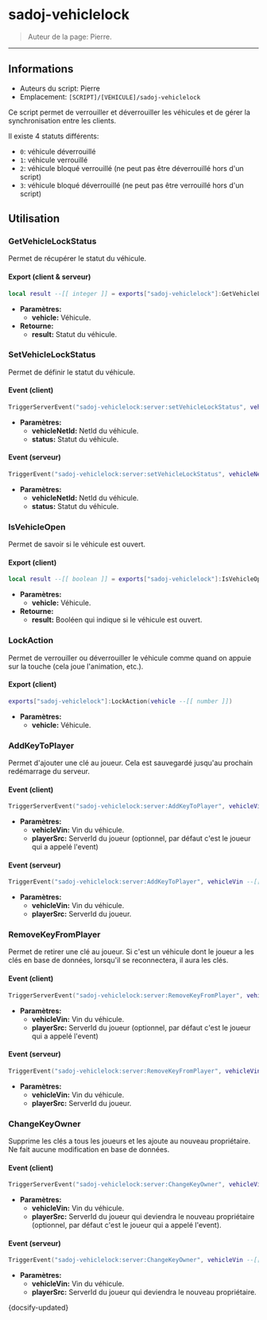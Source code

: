 # sadoj-vehiclelock

> Auteur de la page: Pierre.

---

## Informations

* Auteurs du script: Pierre
* Emplacement: `[SCRIPT]/[VEHICULE]/sadoj-vehiclelock`

Ce script permet de verrouiller et déverrouiller les véhicules et de gérer la synchronisation entre les clients.

Il existe 4 statuts différents:
- `0`: véhicule déverrouillé
- `1`: véhicule verrouillé
- `2`: véhicule bloqué verrouillé (ne peut pas être déverrouillé hors d'un script)
- `3`: véhicule bloqué déverrouillé (ne peut pas être verrouillé hors d'un script)

## Utilisation

### GetVehicleLockStatus

Permet de récupérer le statut du véhicule.

<!-- tabs:start -->

#### **Export (client & serveur)**

```lua
local result --[[ integer ]] = exports["sadoj-vehiclelock"]:GetVehicleLockStatus(vehicle --[[ number ]])
```

* **Paramètres:**
  * **vehicle:** Véhicule.
* **Retourne:**
  * **result:** Statut du véhicule.

<!-- tabs:end -->

### SetVehicleLockStatus

Permet de définir le statut du véhicule.

<!-- tabs:start -->

#### **Event (client)**

```lua
TriggerServerEvent("sadoj-vehiclelock:server:setVehicleLockStatus", vehicleNetId --[[ number ]], status --[[ integer ]])
```

* **Paramètres:**
  * **vehicleNetId:** NetId du véhicule.
  * **status:** Statut du véhicule.

#### **Event (serveur)**

```lua
TriggerEvent("sadoj-vehiclelock:server:setVehicleLockStatus", vehicleNetId --[[ number ]], status --[[ integer ]])
```

* **Paramètres:**
  * **vehicleNetId:** NetId du véhicule.
  * **status:** Statut du véhicule.

<!-- tabs:end -->

### IsVehicleOpen

Permet de savoir si le véhicule est ouvert.

<!-- tabs:start -->

#### **Export (client)**

```lua
local result --[[ boolean ]] = exports["sadoj-vehiclelock"]:IsVehicleOpen(vehicle --[[ number ]])
```

* **Paramètres:**
  * **vehicle:** Véhicule.
* **Retourne:**
    * **result:** Booléen qui indique si le véhicule est ouvert.

<!-- tabs:end -->

### LockAction

Permet de verrouiller ou déverrouiller le véhicule comme quand on appuie sur la touche (cela joue l'animation, etc.).

<!-- tabs:start -->

#### **Export (client)**

```lua
exports["sadoj-vehiclelock"]:LockAction(vehicle --[[ number ]])
```

* **Paramètres:**
  * **vehicle:** Véhicule.

<!-- tabs:end -->

### AddKeyToPlayer

Permet d'ajouter une clé au joueur. Cela est sauvegardé jusqu'au prochain redémarrage du serveur.

<!-- tabs:start -->

#### **Event (client)**

```lua
TriggerServerEvent("sadoj-vehiclelock:server:AddKeyToPlayer", vehicleVin --[[ string ]][, playerSrc --[[ number ]]])
```

* **Paramètres:**
  * **vehicleVin:** Vin du véhicule.
  * **playerSrc:** ServerId du joueur (optionnel, par défaut c'est le joueur qui a appelé l'event)

#### **Event (serveur)**

```lua
TriggerEvent("sadoj-vehiclelock:server:AddKeyToPlayer", vehicleVin --[[ string ]], playerSrc --[[ number ]])
```

* **Paramètres:**
  * **vehicleVin:** Vin du véhicule.
  * **playerSrc:** ServerId du joueur.

<!-- tabs:end -->

### RemoveKeyFromPlayer

Permet de retirer une clé au joueur. Si c'est un véhicule dont le joueur a les clés en base de données, lorsqu'il se reconnectera, il aura les clés.

<!-- tabs:start -->

#### **Event (client)**

```lua
TriggerServerEvent("sadoj-vehiclelock:server:RemoveKeyFromPlayer", vehicleVin --[[ string ]][, playerSrc --[[ number ]]])
```

* **Paramètres:**
  * **vehicleVin:** Vin du véhicule.
  * **playerSrc:** ServerId du joueur (optionnel, par défaut c'est le joueur qui a appelé l'event)

#### **Event (serveur)**

```lua
TriggerEvent("sadoj-vehiclelock:server:RemoveKeyFromPlayer", vehicleVin --[[ string ]], playerSrc --[[ number ]])
```

* **Paramètres:**
  * **vehicleVin:** Vin du véhicule.
  * **playerSrc:** ServerId du joueur.

<!-- tabs:end -->

### ChangeKeyOwner

Supprime les clés a tous les joueurs et les ajoute au nouveau propriétaire. Ne fait aucune modification en base de données.

<!-- tabs:start -->

#### **Event (client)**

```lua
TriggerServerEvent("sadoj-vehiclelock:server:ChangeKeyOwner", vehicleVin --[[ string ]], playerSrc --[[ number ]])
```

* **Paramètres:**
  * **vehicleVin:** Vin du véhicule.
  * **playerSrc:** ServerId du joueur qui deviendra le nouveau propriétaire (optionnel, par défaut c'est le joueur qui a appelé l'event).

#### **Event (serveur)**

```lua
TriggerEvent("sadoj-vehiclelock:server:ChangeKeyOwner", vehicleVin --[[ string ]], playerSrc --[[ number ]])
```

* **Paramètres:**
  * **vehicleVin:** Vin du véhicule.
  * **playerSrc:** ServerId du joueur qui deviendra le nouveau propriétaire.

<!-- tabs:end -->

{docsify-updated}
